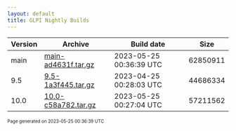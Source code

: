 ```yaml
---
layout: default
title: GLPI Nightly Builds
---
```


Version|Archive|Build date|Size
---|---|---|---
main|[main-ad4631f.tar.gz](main-ad4631f.tar.gz)|2023-05-25 00:36:39 UTC|62850911
9.5|[9.5-1a3f445.tar.gz](9.5-1a3f445.tar.gz)|2023-04-25 00:28:03 UTC|44686334
10.0|[10.0-c58a782.tar.gz](10.0-c58a782.tar.gz)|2023-05-25 00:27:04 UTC|57211562

<font size="1">Page generated on 2023-05-25 00:36:39 UTC</font>
